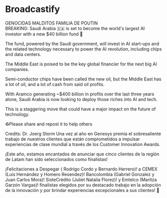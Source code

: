 # Broadcastify
GENOCIDAS MALDITOS FAMILIA DE POUTIN  
BREAKING: Saudi Arabia 🇸🇦 is set to become the world's largest AI investor with a new $40 billion fund 🤯

The fund, powered by the Saudi government, will invest in AI start-ups and the related technology necessary to power the AI revolution, including chips and data centers. 

The Middle East is poised to be the key global financier for the next big AI companies. 

Semi-conductor chips have been called the new oil, but the Middle East has a lot of oil, and a lot of cash from said oil profits. 

With Aramco generating ~$400 billion in profits over the last three years alone, Saudi Arabia is now looking to deploy those riches into AI and tech. 

This is a staggering move that could have a major impact on the future of technology. 

♻️Please share and repost it to help others 

Credits: Dr. Joerg Storm
Una vez al año en Genesys premia el sobresaliente trabajo de nuestros clientes que están comprometidos a impulsar experiencias de clase mundial a través de los Customer Innovation Awards.
 
¡Este año, estamos encantados de anunciar que cinco clientes de la región de Latam han sido seleccionados como finalistas!
 
¡Felicitaciones a Despegar ( Rodrigo Cordo y Bernardo Herrero)! a CEMEX (Luis Hernández y Homero Resendez)! Bancolombia (Gabriel Gonzalez y Juan Carlos Mora)! SisteCrédito (Juliet Natalia Florez)! y Emtelco (Maritza Garzón Vargas)! finalistas elegidos por su destacado trabajo en la adopción de la innovación y por brindar experiencias excepcionales a sus clientes! 🚀 
 
